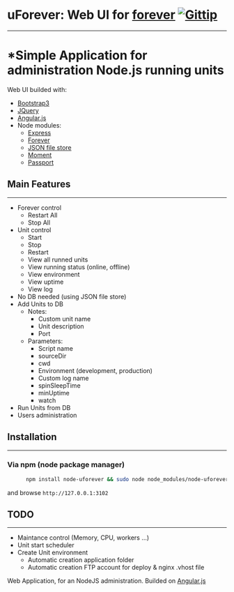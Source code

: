 # uForever: Web UI for [forever](https://github.com/nodejitsu/forever)  [![Gittip](http://badgr.co/gittip/boffka.png)](https://www.gittip.com/boffka/)
***

*Simple Application for administration Node.js running units
================================

Web UI builded with:

* [Bootstrap3](http://getbootstrap.com/)
* [JQuery](http://jquery.com/)
* [Angular.js](http://angularjs.org/)
* Node modules:
  * [Express](http://expressjs.com/)
  * [Forever](https://github.com/nodejitsu/forever)
  * [JSON file store](https://github.com/flosse/json-file-store)
  * [Moment](http://momentjs.com/)
  * [Passport](https://github.com/jaredhanson/passport)

## Main Features
----------------
  * Forever control
    * Restart All
    * Stop All
  * Unit control
    * Start
    * Stop
    * Restart
    * View all runned units
    * View running status (online, offline)
    * View environment
    * View uptime
    * View log
  * No DB needed (using JSON file store)
  * Add Units to DB
    * Notes:
      * Custom unit name
      * Unit description
      * Port
    * Parameters:
      * Script name
      * sourceDir
      * cwd
      * Environment (development, production)
      * Custom log name
      * spinSleepTime
      * minUptime
      * watch
  * Run Units from DB
  * Users administration



## Installation
--------------
### Via npm (node package manager)

``` bash
      npm install node-uforever && sudo node node_modules/node-uforever/app.js
```

and browse ```http://127.0.0.1:3102```

## TODO
----------------
 * Maintance control (Memory, CPU, workers ...)
 * Unit start scheduler
 * Create Unit environment
    * Automatic creation application folder
    * Automatic creation FTP account for deploy & nginx .vhost file





Web Application, for an NodeJS administration.
Builded on [Angular.js](http://angularjs.org/)